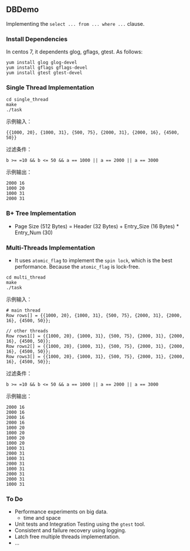 ## DBDemo

Implementing the `select ... from ... where ...` clause.

### Install Dependencies


In centos 7, it dependents glog, gflags, gtest. As follows:

```shell
yum install glog glog-devel
yum install gflags gflags-devel
yum install gtest gtest-devel
```

### Single Thread Implementation

```shell
cd single_thread
make
./task
```

示例输入：

```shell
{{1000, 20}, {1000, 31}, {500, 75}, {2000, 31}, {2000, 16}, {4500, 50}}
```

过滤条件：

```shell
b >= =10 && b <= 50 && a == 1000 || a == 2000 || a == 3000
```

示例输出：

```shell
2000 16
1000 20
1000 31
2000 31
```

### B+ Tree Implementation

* Page Size (512 Bytes) = Header (32 Bytes) + Entry_Size (16 Bytes) * Entry_Num (30)

### Multi-Threads Implementation

* It uses `atomic_flag` to implement the `spin lock`, which is the best performance. Because the  `atomic_flag` is lock-free.

```shell
cd multi_thread
make
./task
```

示例输入：
```shell
# main thread
Row rows[] = {{1000, 20}, {1000, 31}, {500, 75}, {2000, 31}, {2000, 16}, {4500, 50}};

// other threads
Row rows1[] = {{1000, 20}, {1000, 31}, {500, 75}, {2000, 31}, {2000, 16}, {4500, 50}};
Row rows2[] = {{1000, 20}, {1000, 31}, {500, 75}, {2000, 31}, {2000, 16}, {4500, 50}};
Row rows3[] = {{1000, 20}, {1000, 31}, {500, 75}, {2000, 31}, {2000, 16}, {4500, 50}};
```

过滤条件：

```shell
b >= =10 && b <= 50 && a == 1000 || a == 2000 || a == 3000
```

示例输出：
```shell
2000 16
2000 16
2000 16
2000 16
1000 20
1000 20
1000 20
1000 20
1000 31
2000 31
1000 31
2000 31
1000 31
2000 31
2000 31
1000 31
```

### To Do

* Performance experiments on big data.
    * time and space 
* Unit tests and Integration Testing using the `gtest` tool.
* Consistent and failure recovery using logging.
* Latch free multiple threads implementation.
* ...


